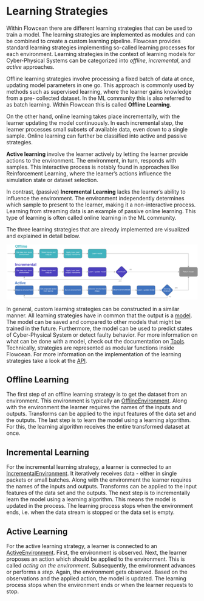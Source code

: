 # Learning Strategies

Within Flowcean there are different learning strategies that can be used to train a model.
The learning strategies are implemented as modules and can be combined to create a custom learning pipeline.
Flowcean provides standard learning strategies implementing so-called learning processes for each environment.
Learning strategies in the context of learning models for Cyber-Physical Systems can be categorized into *offline*, *incremental*, and *active* approaches.

Offline learning strategies involve processing a fixed
batch of data at once, updating model parameters in one go.
This approach is commonly
used by methods such as supervised learning, where the learner gains knowledge from a pre-
collected dataset.
In the ML community this is also referred to as batch learning.
Within Flowcean this is called **Offline Learning**.

On the other hand, online learning takes place incrementally, with the learner updating the
model continuously.
In each incremental step, the learner processes small subsets of available
data, even down to a single sample.
Online learning can further be classified into active and
passive strategies.

**Active learning** involve the learner actively by letting the learner provide actions to the environment.
The environment, in turn, responds with samples.
This interactive process is notably found in approaches like Reinforcement Learning, where the learner’s actions influence the simulation state or dataset selection.

In contrast, (passive) **Incremental Learning** lacks the learner’s ability to influence the environment.
The environment independently determines which sample to present to the learner, making it
a non-interactive process.
Learning from streaming data is an example of passive online learning.
This type of learning is often called online learning in the ML community.

The three learning strategies that are already implemented are visualized and explained in detail below.

![learning_strategies](../assets/learning_strategies.svg)

In general, custom learning strategies can be constructed in a similar manner.
All learning strategies have in common that the output is a [model](https://flowcean.me/user_guide/model/).
The model can be saved and compared to other models that might be trained in the future.
Furthermore, the model can be used to predict states of Cyber-Physical System or detect faulty behavior.
For more information on what can be done with a model, check out the documentation on [Tools](https://flowcean.me/user_guide/tools/).
Technically, strategies are represented as modular functions inside Flowcean.
For more information on the implementation of the learning strategies take a look at the [API](https://flowcean.me/reference/flowcean/strategies/).

## Offline Learning

The first step of an offline learning strategy is to get the dataset from an environment.
This environment is typically an [OfflineEnvironment](https://flowcean.me/reference/flowcean/core/environment/offline/).
Along with the environment the learner requires the names of the inputs and outputs.
Transforms can be applied to the input features of the data set and the outputs.
The last step is to learn the model using a learning algorithm.
For this, the learning algorithm receives the entire transformed dataset at once.

## Incremental Learning

For the incremental learning strategy, a learner is connected to an [IncrementalEnvironment](https://flowcean.me/reference/flowcean/core/environment/incremental/).
It iteratively receives data - either in single packets or small batches.
Along with the environment the learner requires the names of the inputs and outputs.
Transforms can be applied to the input features of the data set and the outputs.
The next step is to incrementally learn the model using a learning algorithm.
This means the model is updated in the process.
The learning process stops when the environment ends, i.e. when the data stream is stopped or the data set is empty.

## Active Learning

For the active learning strategy, a learner is connected to an [ActiveEnvironment](https://flowcean.me/reference/flowcean/core/environment/active/).
First, the environment is observed.
Next, the learner proposes an action which should be applied to the environment.
This is called *acting on the environment*.
Subsequently, the environment advances or performs a *step*.
Again, the environment gets observed.
Based on the observations and the applied action, the model is updated.
The learning process stops when the environment ends or when the learner requests to stop.
